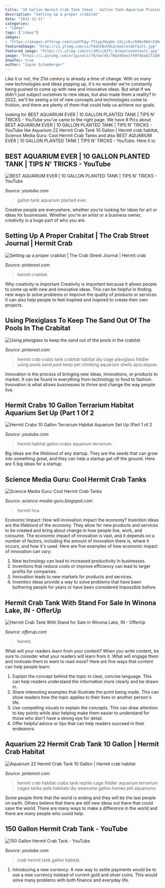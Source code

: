 ```yaml
---
title: "10 Gallon Hermit Crab Tank Ideas - Gallon Tank Aquarium Planted Ever"
description: "Setting up a proper crabitat"
date: "2022-11-11"
categories:
- "ideas"
tags: ["ideas"]
images:
- "https://images.offerup.com/cvuV7hqy-fTiypJHygHv-1XjjcE=/600x964/2d8e/2d8e6c14d6d84a388fffaa469370cefe.jpg"
featuredImage: "http://i1.ytimg.com/vi/f9ahIBvU9LQ/maxresdefault.jpg"
featured_image: "https://i.ytimg.com/vi/zRCxjb5fj-0/maxresdefault.jpg"
image: "https://i.pinimg.com/originals/78/b4/45/78b445ee1f49f5bab271d80697047232.jpg"
ShowToc: true
author: "Jayne Schamberger"
---
```



Like it or not, the 21st century is already a time of change. With so many new technologies and ideas popping up, it's no wonder we're constantly being pushed to come up with new and innovative ideas. But what if we didn't just subject ourselves to new ideas, but also made them a reality? In 2022, we'll be seeing a lot of new concepts and technologies come to fruition, and there are plenty of them that could help us achieve our goals.

	

		
looking for BEST AQUARIUM EVER | 10 GALLON PLANTED TANK | TIPS N&#039; TRICKS - YouTube you've came to the right page. We have 8 Pics about BEST AQUARIUM EVER | 10 GALLON PLANTED TANK | TIPS N&#039; TRICKS - YouTube like Aquarium 22 Hermit Crab Tank 10 Gallon | Hermit crab habitat, Science Media Guru: Cool Hermit Crab Tanks and also BEST AQUARIUM EVER | 10 GALLON PLANTED TANK | TIPS N&#039; TRICKS - YouTube. Here it is:
		
    
## BEST AQUARIUM EVER | 10 GALLON PLANTED TANK | TIPS N&#039; TRICKS - YouTube

<img loading=lazy src="http://i1.ytimg.com/vi/f9ahIBvU9LQ/maxresdefault.jpg" onerror="this.onerror=null;this.src='https://tse2.mm.bing.net/th?id=OIP.pXn5CQoGwA7JK9UQ6dC5EAHaEK&amp;pid=15.1';" alt="BEST AQUARIUM EVER | 10 GALLON PLANTED TANK | TIPS N&#039; TRICKS - YouTube">

_Source: youtube.com_

>gallon tank aquarium planted ever. 

	

Creative people are everywhere, whether you're looking for ideas for art or ideas for businesses. Whether you're an artist or a business owner, creativity is a huge part of who you are.

    
## Setting Up A Proper Crabitat | The Crab Street Journal | Hermit Crab

<img loading=lazy src="https://i.pinimg.com/originals/78/b4/45/78b445ee1f49f5bab271d80697047232.jpg" onerror="this.onerror=null;this.src='https://tse3.mm.bing.net/th?id=OIP.hWNPtGew4aEeSzMvyodb0gHaFk&amp;pid=15.1';" alt="Setting up a proper crabitat | The Crab Street Journal | Hermit crab">

_Source: pinterest.com_

>hermit crabitat. 

	

Why creativity is important
Creativity is important because it allows people to come up with new and innovative ideas. This can be helpful in finding new ways to solve problems or improve the quality of products or services. It can also help people to feel inspired and inspired to create their own projects.

    
## Using Plexiglass To Keep The Sand Out Of The Pools In The Crabitat

<img loading=lazy src="https://i.pinimg.com/originals/25/ac/fc/25acfcc2f9ae34d357b2e81734e8dae6.jpg" onerror="this.onerror=null;this.src='https://tse3.mm.bing.net/th?id=OIP.cVztXrG4UT1LHUQwFomnswHaFj&amp;pid=15.1';" alt="Using plexiglass to keep the sand out of the pools in the crabitat">

_Source: pinterest.com_

>hermit crab crabs tank crabitat habitat diy cage plexiglass fiddler using pools sand pool keep pet climbing aquarium shells apocalypse. 

	

Innovation is the process of bringing new ideas, innovations, or products to market. It can be found in everything from technology to food to fashion. Innovation is what allows businesses to thrive and change the way people live.

    
## Hermit Crabs 10 Gallon Terrarium Habitat Aquarium Set Up (Part 1 Of 2

<img loading=lazy src="https://i.ytimg.com/vi/zRCxjb5fj-0/maxresdefault.jpg" onerror="this.onerror=null;this.src='https://tse4.mm.bing.net/th?id=OIP.XUVNJ1oq5Nka_8jxNuhDmgHaEK&amp;pid=15.1';" alt="Hermit Crabs 10 Gallon Terrarium Habitat Aquarium Set Up (Part 1 of 2">

_Source: youtube.com_

>hermit habitat gallon crabs aquarium terrarium. 

	

Big ideas are the lifeblood of any startup. They are the seeds that can grow into something great, and they can help a startup get off the ground. Here are 5 big ideas for a startup: 

    
## Science Media Guru: Cool Hermit Crab Tanks

<img loading=lazy src="https://lh6.googleusercontent.com/proxy/LMRpcs3csop20tlod8MWL65memwbH7n13wWWQseiQmf8oU4kp9nIQfQmsUH6MxhOh0M=s0-d" onerror="this.onerror=null;this.src='https://tse2.mm.bing.net/th?id=OIP.NjVVank_MZwUuGHaPH4xOAHaFj&amp;pid=15.1';" alt="Science Media Guru: Cool Hermit Crab Tanks">

_Source: science-media-guru.blogspot.com_

>hermit hca. 

	

Economic Impact: How will innovation impact the economy?
Invention ideas are the lifeblood of the economy. They allow for new products and services to be created and bring about change in how people live, work, and consume. The economic impact of innovation is vast, and it depends on a number of factors, including the amount of innovation there is, where it occurs, and how it's used. Here are five examples of how economic impact of innovation can vary: 
1. New technology can lead to increased productivity in businesses. 
2. Inventions that reduce costs or improve efficiency can lead to larger profits for companies. 
3. Innovation leads to new markets for products and services. 
4. Invention ideas provide a way to solve problems that have been bothering people for years or have been considered impossible before. 

    
## Hermit Crab Tank With Stand For Sale In Winona Lake, IN - OfferUp

<img loading=lazy src="https://images.offerup.com/cvuV7hqy-fTiypJHygHv-1XjjcE=/600x964/2d8e/2d8e6c14d6d84a388fffaa469370cefe.jpg" onerror="this.onerror=null;this.src='https://tse2.mm.bing.net/th?id=OIP.SsR3Ria-SKy-GZfR6ndShQHaL5&amp;pid=15.1';" alt="Hermit Crab Tank With Stand for Sale in Winona Lake, IN - OfferUp">

_Source: offerup.com_

>hermit. 

	

What will your readers learn from your content?
When you write content, be sure to consider what your readers will learn from it. What will engage them and motivate them to want to read more? Here are five ways that content can help people learn: 
1. Explain the concept behind the topic in clear, concise language. This can help readers understand the information more clearly and be drawn in.
2. Share interesting examples that illustrate the point being made. This can show readers how the topic applies to their lives or another person's life. 
3. Use compelling visuals to explain the concepts. This can draw attention to key points while also helping make them easier to understand for those who don't have a strong eye for detail. 
4. Offer helpful advice or tips that can help readers succeed in their endeavors.

    
## Aquarium 22 Hermit Crab Tank 10 Gallon | Hermit Crab Habitat

<img loading=lazy src="https://i.pinimg.com/originals/29/e2/e4/29e2e461e18a2e556453ee3298caa347.jpg" onerror="this.onerror=null;this.src='https://tse2.mm.bing.net/th?id=OIP.y6w0BbYvsWsMbPnh9ektUwHaFj&amp;pid=15.1';" alt="Aquarium 22 Hermit Crab Tank 10 Gallon | Hermit crab habitat">

_Source: pinterest.com_

>hermit crab habitat crabs tank reptile cage fiddler aquarium terrarium cages tanks pets habitats diy awesome gallon homes pet aquariums. 

	

Some people think that the world is ending and they will be the last people on earth. Others believe that there are still new ideas out there that could save the world. There are many ways to make a difference in the world and there are many people who could help.

    
## 150 Gallon Hermit Crab Tank - YouTube

<img loading=lazy src="https://i.ytimg.com/vi/WrahzfQ5C-Q/hqdefault.jpg" onerror="this.onerror=null;this.src='https://tse3.mm.bing.net/th?id=OIP.hHd1x9TIHhTToRwMUixilgHaFj&amp;pid=15.1';" alt="150 Gallon Hermit Crab Tank - YouTube">

_Source: youtube.com_

>crab hermit tank gallon habitat. 

	

1. Introducing a new currency: A new way to settle payments would be to use a new currency instead of current gold and silver coins. This would solve many problems with both finance and everyday life.

